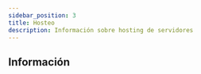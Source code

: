 ```yaml
---
sidebar_position: 3
title: Hosteo
description: Información sobre hosting de servidores
---
```


## Información

